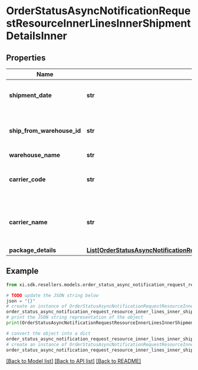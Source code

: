 # OrderStatusAsyncNotificationRequestResourceInnerLinesInnerShipmentDetailsInner


## Properties

Name | Type | Description | Notes
------------ | ------------- | ------------- | -------------
**shipment_date** | **str** | The date the line item was shipped. | [optional] 
**ship_from_warehouse_id** | **str** | The ID of the warehouse the product will ship from. | [optional] 
**warehouse_name** | **str** | \&quot;\&quot; | [optional] 
**carrier_code** | **str** | The carrier code for the shipment containing the  line item. | [optional] 
**carrier_name** | **str** | The name of the carrier of the shipment containing   the line item. | [optional] 
**package_details** | [**List[OrderStatusAsyncNotificationRequestResourceInnerLinesInnerShipmentDetailsInnerPackageDetailsInner]**](OrderStatusAsyncNotificationRequestResourceInnerLinesInnerShipmentDetailsInnerPackageDetailsInner.md) |  | [optional] 

## Example

```python
from xi.sdk.resellers.models.order_status_async_notification_request_resource_inner_lines_inner_shipment_details_inner import OrderStatusAsyncNotificationRequestResourceInnerLinesInnerShipmentDetailsInner

# TODO update the JSON string below
json = "{}"
# create an instance of OrderStatusAsyncNotificationRequestResourceInnerLinesInnerShipmentDetailsInner from a JSON string
order_status_async_notification_request_resource_inner_lines_inner_shipment_details_inner_instance = OrderStatusAsyncNotificationRequestResourceInnerLinesInnerShipmentDetailsInner.from_json(json)
# print the JSON string representation of the object
print(OrderStatusAsyncNotificationRequestResourceInnerLinesInnerShipmentDetailsInner.to_json())

# convert the object into a dict
order_status_async_notification_request_resource_inner_lines_inner_shipment_details_inner_dict = order_status_async_notification_request_resource_inner_lines_inner_shipment_details_inner_instance.to_dict()
# create an instance of OrderStatusAsyncNotificationRequestResourceInnerLinesInnerShipmentDetailsInner from a dict
order_status_async_notification_request_resource_inner_lines_inner_shipment_details_inner_form_dict = order_status_async_notification_request_resource_inner_lines_inner_shipment_details_inner.from_dict(order_status_async_notification_request_resource_inner_lines_inner_shipment_details_inner_dict)
```
[[Back to Model list]](../README.md#documentation-for-models) [[Back to API list]](../README.md#documentation-for-api-endpoints) [[Back to README]](../README.md)


